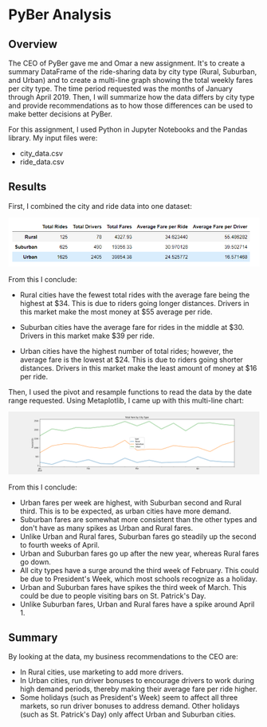 # PyBer Analysis

## Overview 
The CEO of PyBer gave me and Omar a new assignment. It's to create a summary DataFrame of the ride-sharing data by city type (Rural, Suburban, and Urban) and to create a multi-line graph showing the total weekly fares per city type. The time period requested was the months of January through April 2019. Then, I will summarize how the data differs by city type and provide recommendations as to how those differences can be used to make better decisions at PyBer.

For this assignment, I used Python in Jupyter Notebooks and the Pandas library. My input files were:

- city_data.csv
- ride_data.csv

## Results
First, I combined the city and ride data into one dataset: 

  ![](./analysis/DataFrame1.png)  

From this I conclude:

- Rural cities have the fewest total rides with the average fare being the highest at $34. This is due to riders going longer distances. Drivers in this market make the most money at $55 average per ride.

- Suburban cities have the average fare for rides in the middle at $30. Drivers in this market make $39 per ride.

- Urban cities have the highest number of total rides; however, the average fare is the lowest at $24. This is due to riders going shorter distances. Drivers in this market make the least amount of money at $16 per ride.

Then, I used the pivot and resample functions to read the data by the date range requested. Using Metaplotlib, I came up with this multi-line chart:

![](./analysis/PyBer_fare_summary.png)  

From this I conclude:
-  Urban fares per week are highest, with Suburban second and Rural third. This is to be expected, as urban cities have more demand.
-  Suburban fares are somewhat more consistent than the other types and don't have as many spikes as Urban and Rural fares.
-  Unlike Urban and Rural fares, Suburban fares go steadily up the second to fourth weeks of April.
-  Urban and Suburban fares go up after the new year, whereas Rural fares go down.
-  All city types have a surge around the third week of February. This could be due to President's Week, which most schools recognize as a holiday. 
-  Urban and Suburban fares have spikes the third week of March. This could be due to people visiting bars on St. Patrick's Day.
-  Unlike Suburban fares, Urban and Rural fares have a spike around April 1. 

## Summary
By looking at the data, my business recommendations to the CEO are:

- In Rural cities, use marketing to add more drivers.
- In Urban cities, run driver bonuses to encourage drivers to work during high demand periods, thereby making their average fare per ride higher.
- Some holidays (such as President's Week) seem to affect all three markets, so run driver bonuses to address demand. Other holidays (such as St. Patrick's Day) only affect Urban and Suburban cities.



